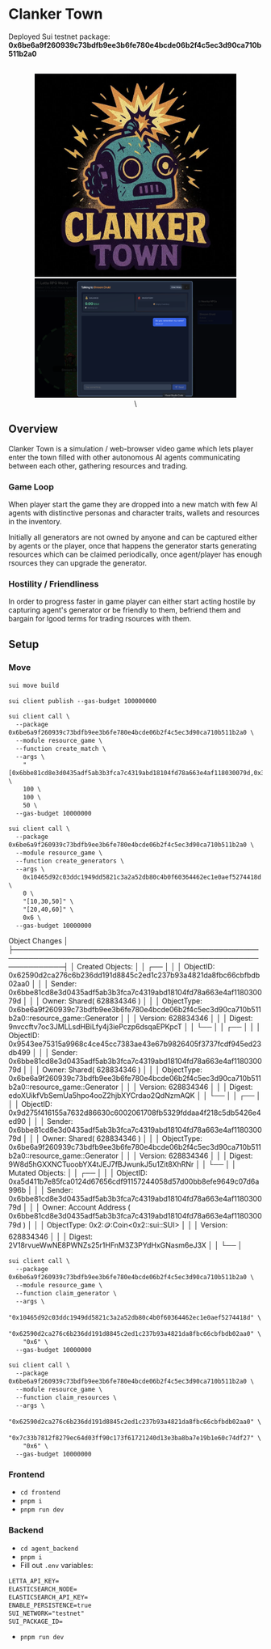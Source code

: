 # Clanker Town

Deployed Sui testnet package: **0x6be6a9f260939c73bdfb9ee3b6fe780e4bcde06b2f4c5ec3d90ca710b511b2a0**

<p align="center">
    <br />
        <img src="/frontend/assets/clanker_logo.png" width="400" alt="logo"/>
    <br />
        <img src="/frontend/assets/clanker_chat.png"width="400" alt="logo"/>
    <br />
\</p>

## Overview

Clanker Town is a simulation / web-browser video game which lets player enter the town filled with other autonomous AI agents communicating between each other, gathering resources and trading.

### Game Loop

When player start the game they are dropped into a new match with few AI agents with distinctive personas and character traits, wallets and resources in the inventory.

Initially all generators are not owned by anyone and can be captured either by agents or the player, once that happens the generator starts generating resources which can be claimed periodically, once agent/player has enough rsources they can upgrade the generator.

### Hostility / Friendliness

In order to progress faster in game player can either start acting hostile by capturing agent's generator or be friendly to them, befriend them and bargain for lgood terms for trading rsources with them.

## Setup

### Move

`sui move build`

`sui client publish --gas-budget 100000000  `

```
sui client call \
  --package 0x6be6a9f260939c73bdfb9ee3b6fe780e4bcde06b2f4c5ec3d90ca710b511b2a0 \
  --module resource_game \
  --function create_match \
  --args \
    "[0x6bbe81cd8e3d0435adf5ab3b3fca7c4319abd18104fd78a663e4af118030079d,0x3c2b7961093edaf577879f1ca9fc709f593b8f42c2c9052166d8464606a20cc9]" \
    100 \
    100 \
    50 \
  --gas-budget 10000000
```

```
sui client call \
  --package 0x6be6a9f260939c73bdfb9ee3b6fe780e4bcde06b2f4c5ec3d90ca710b511b2a0 \
  --module resource_game \
  --function create_generators \
  --args \
    0x10465d92c03ddc1949dd5821c3a2a52db80c4b0f60364462ec1e0aef5274418d \
    0 \
    "[10,30,50]" \
    "[20,40,60]" \
    0x6 \
  --gas-budget 10000000
```

Object Changes │
├──────────────────────────────────────────────────────────────────────────────────────────────────────────────┤
│ Created Objects: │
│ ┌── │
│ │ ObjectID: 0x62590d2ca276c6b236dd191d8845c2ed1c237b93a4821da8fbc66cbfbdb02aa0 │
│ │ Sender: 0x6bbe81cd8e3d0435adf5ab3b3fca7c4319abd18104fd78a663e4af118030079d │
│ │ Owner: Shared( 628834346 ) │
│ │ ObjectType: 0x6be6a9f260939c73bdfb9ee3b6fe780e4bcde06b2f4c5ec3d90ca710b511b2a0::resource_game::Generator │
│ │ Version: 628834346 │
│ │ Digest: 9nvccftv7oc3JMLLsdHBiLfy4j3iePczp6dsqaEPKpcT │
│ └── │
│ ┌── │
│ │ ObjectID: 0x9543ee75315a9968c4ce45cc7383ae43e67b9826405f3737fcdf945ed23db499 │
│ │ Sender: 0x6bbe81cd8e3d0435adf5ab3b3fca7c4319abd18104fd78a663e4af118030079d │
│ │ Owner: Shared( 628834346 ) │
│ │ ObjectType: 0x6be6a9f260939c73bdfb9ee3b6fe780e4bcde06b2f4c5ec3d90ca710b511b2a0::resource_game::Generator │
│ │ Version: 628834346 │
│ │ Digest: edoXUikfVbSemUa5hpo4ooZ2hjbXYCrdao2QdNzmAQK │
│ └── │
│ ┌── │
│ │ ObjectID: 0x9d275f416155a7632d86630c6002061708fb5329fddaa4f218c5db5426e4ed90 │
│ │ Sender: 0x6bbe81cd8e3d0435adf5ab3b3fca7c4319abd18104fd78a663e4af118030079d │
│ │ Owner: Shared( 628834346 ) │
│ │ ObjectType: 0x6be6a9f260939c73bdfb9ee3b6fe780e4bcde06b2f4c5ec3d90ca710b511b2a0::resource_game::Generator │
│ │ Version: 628834346 │
│ │ Digest: 9W8d5hGXXNCTuoobYX4tJEJ7fBJwunkJ5u1Zit8XhRNr │
│ └── │
│ Mutated Objects: │
│ ┌── │
│ │ ObjectID: 0xa5d411b7e85fca0124d67656cdf91157244058d57d00bb8efe9649c07d6a996b │
│ │ Sender: 0x6bbe81cd8e3d0435adf5ab3b3fca7c4319abd18104fd78a663e4af118030079d │
│ │ Owner: Account Address ( 0x6bbe81cd8e3d0435adf5ab3b3fca7c4319abd18104fd78a663e4af118030079d ) │
│ │ ObjectType: 0x2::coin::Coin<0x2::sui::SUI> │
│ │ Version: 628834346 │
│ │ Digest: 2V18rvueWwNE8PWNZs25r1HFnM3Z3PYdHxGNasm6eJ3X │
│ └── │

```
sui client call \
  --package 0x6be6a9f260939c73bdfb9ee3b6fe780e4bcde06b2f4c5ec3d90ca710b511b2a0 \
  --module resource_game \
  --function claim_generator \
  --args \
    "0x10465d92c03ddc1949dd5821c3a2a52db80c4b0f60364462ec1e0aef5274418d" \
    "0x62590d2ca276c6b236dd191d8845c2ed1c237b93a4821da8fbc66cbfbdb02aa0" \
    "0x6" \
  --gas-budget 10000000
```

```
sui client call \
  --package 0x6be6a9f260939c73bdfb9ee3b6fe780e4bcde06b2f4c5ec3d90ca710b511b2a0 \
  --module resource_game \
  --function claim_resources \
  --args \
    "0x62590d2ca276c6b236dd191d8845c2ed1c237b93a4821da8fbc66cbfbdb02aa0" \
    "0x7c33b7812f8279ec64d03ff90c173f61721240d13e3ba8ba7e19b1e60c74df27" \
    "0x6" \
  --gas-budget 10000000
```

### Frontend

- `cd frontend`
- `pnpm i`
- `pnpm run dev`

### Backend

- `cd agent_backend`
- `pnpm i`
- Fill out `.env` variables:

```
LETTA_API_KEY=
ELASTICSEARCH_NODE=
ELASTICSEARCH_API_KEY=
ENABLE_PERSISTENCE=true
SUI_NETWORK="testnet"
SUI_PACKAGE_ID=
```

- `pnpm run dev`
